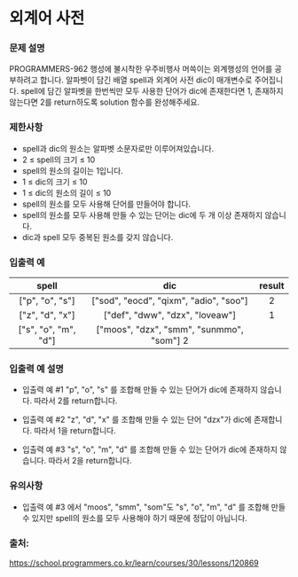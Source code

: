 # 외계어 사전

### 문제 설명
PROGRAMMERS-962 행성에 불시착한 우주비행사 머쓱이는 외계행성의 언어를 공부하려고 합니다. 
알파벳이 담긴 배열 spell과 외계어 사전 dic이 매개변수로 주어집니다. 
spell에 담긴 알파벳을 한번씩만 모두 사용한 단어가 dic에 존재한다면 1, 존재하지 않는다면 2를 return하도록 solution 함수를 완성해주세요.

### 제한사항
- spell과 dic의 원소는 알파벳 소문자로만 이루어져있습니다.
- 2 ≤ spell의 크기 ≤ 10
- spell의 원소의 길이는 1입니다.
- 1 ≤ dic의 크기 ≤ 10
- 1 ≤ dic의 원소의 길이 ≤ 10
- spell의 원소를 모두 사용해 단어를 만들어야 합니다.
- spell의 원소를 모두 사용해 만들 수 있는 단어는 dic에 두 개 이상 존재하지 않습니다.
- dic과 spell 모두 중복된 원소를 갖지 않습니다.

### 입출력 예
|spell	|dic|	result|
|:----:|:-----:|:-----:|
|["p", "o", "s"]	|["sod", "eocd", "qixm", "adio", "soo"]	|2|
|["z", "d", "x"]	|["def", "dww", "dzx", "loveaw"]	|1|
|["s", "o", "m", "d"]|	["moos", "dzx", "smm", "sunmmo", "som"]	2|

### 입출력 예 설명
- 입출력 예 #1
"p", "o", "s" 를 조합해 만들 수 있는 단어가 dic에 존재하지 않습니다. 따라서 2를 return합니다.

- 입출력 예 #2
"z", "d", "x" 를 조합해 만들 수 있는 단어 "dzx"가 dic에 존재합니다. 따라서 1을 return합니다.

- 입출력 예 #3
"s", "o", "m", "d" 를 조합해 만들 수 있는 단어가 dic에 존재하지 않습니다. 따라서 2을 return합니다.


### 유의사항
- 입출력 예 #3 에서 "moos", "smm", "som"도 "s", "o", "m", "d" 를 조합해 만들 수 있지만 spell의 원소를 모두 사용해야 하기 때문에 정답이 아닙니다.

### 출처:
https://school.programmers.co.kr/learn/courses/30/lessons/120869